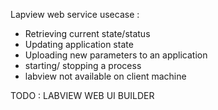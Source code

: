 Lapview web service usecase :
- Retrieving current state/status
- Updating application state
- Uploading new parameters to an application
- starting/ stopping a process
- labview not available on client machine
 

 TODO : LABVIEW WEB UI BUILDER